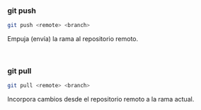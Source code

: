 ###  git push


```bash
git push <remote> <branch>
```

Empuja (envía) la rama al repositorio remoto.

<br>

### git pull

```bash
git pull <remote> <branch>
```

Incorpora cambios desde el repositorio remoto a la rama actual. 